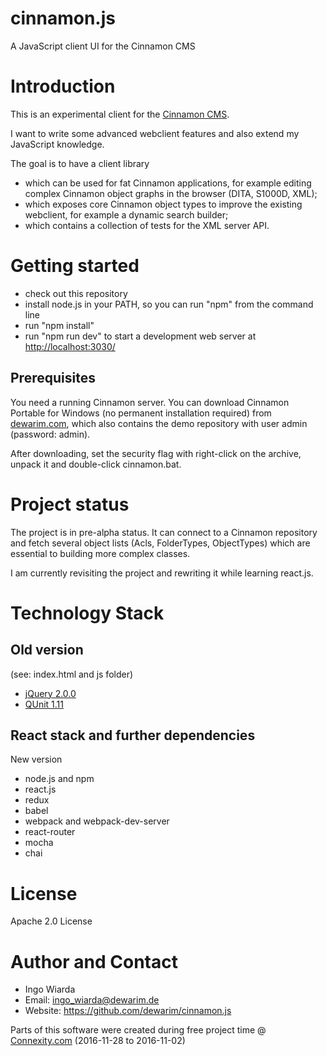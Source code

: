 # cinnamon.js

A JavaScript client UI for the Cinnamon CMS

# Introduction

This is an experimental client for the [Cinnamon CMS](http://cinnamon-cms.com).

I want to write some advanced webclient features and also extend my JavaScript knowledge.

The goal is to have a client library

* which can be used for fat Cinnamon applications, for example editing complex Cinnamon object graphs in the browser (DITA, S1000D, XML);
* which exposes core Cinnamon object types to improve the existing webclient, for example a dynamic search builder;
* which contains a collection of tests for the XML server API.

# Getting started

* check out this repository
* install node.js in your PATH, so you can run "npm" from the command line
* run "npm install"
* run "npm run dev" to start a development web server at [http://localhost:3030/](http://localhost:3030/)
 
## Prerequisites

You need a running Cinnamon server. You can download Cinnamon Portable for Windows (no permanent installation required) from 
[dewarim.com](http://dewarim.com/index.php/34-cinnamon-portable-preview-3-7), 
which also contains the demo repository with user admin (password: admin).

After downloading, set the security flag with right-click on the archive, unpack it and double-click cinnamon.bat.

# Project status

The project is in pre-alpha status. 
It can connect to a Cinnamon repository and fetch several object lists (Acls, FolderTypes, ObjectTypes) 
which are essential to building more complex classes.

I am currently revisiting the project and rewriting it while learning react.js.   

# Technology Stack

## Old version 

(see: index.html and js folder)
                                       
* [jQuery 2.0.0](http://jquery.com)
* [QUnit 1.11](http://qunitjs.com)

## React stack and further dependencies

New version

* node.js and npm
* react.js
* redux
* babel
* webpack and webpack-dev-server
* react-router
* mocha
* chai

# License

Apache 2.0 License

# Author and Contact

* Ingo Wiarda
* Email: ingo_wiarda@dewarim.de
* Website: https://github.com/dewarim/cinnamon.js

Parts of this software were created during free project time @ [Connexity.com](http://connexity.com) (2016-11-28 to 2016-11-02)
